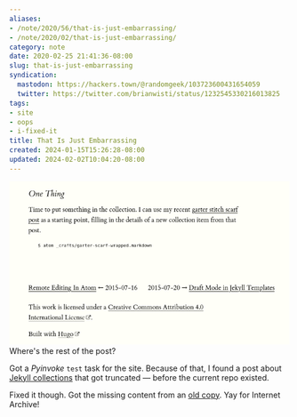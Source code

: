 ```yaml
---
aliases:
- /note/2020/56/that-is-just-embarrassing/
- /note/2020/02/that-is-just-embarrassing/
category: note
date: 2020-02-25 21:41:36-08:00
slug: that-is-just-embarrassing
syndication:
  mastodon: https://hackers.town/@randomgeek/103723600431654059
  twitter: https://twitter.com/brianwisti/status/1232545330216013825
tags:
- site
- oops
- i-fixed-it
title: That Is Just Embarrassing
created: 2024-01-15T15:26:28-08:00
updated: 2024-02-02T10:04:20-08:00
---
```


![attachments/img/2020/cover-2020-02-25.png](../../../attachments/img/2020/cover-2020-02-25.png)
Where's the rest of the post?

Got a *Pyinvoke* `test` task for the site. Because of that, I found a post about [Jekyll collections](../../2015/07/making-a-jekyll-collection.md) that got truncated — before the current repo existed.

Fixed it though. Got the missing content from an [old copy](https://web.archive.org/web/20160318224730/http://randomgeekery.org/post/2015/making-a-jekyll-collection). Yay for Internet Archive!
